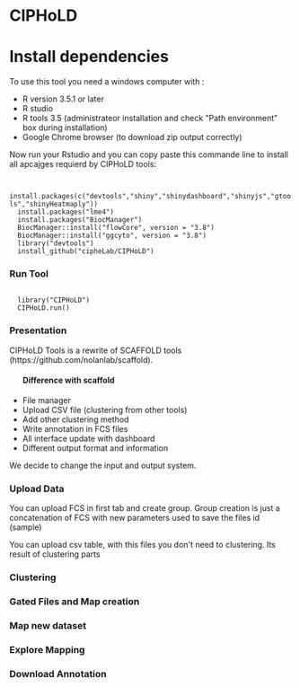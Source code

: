 # CIPHoLD
<h1> Install dependencies </h1>
To use this tool you need a windows computer with :
<ul>
  <li>R version 3.5.1 or later </li>
  <li>R studio </li>
  <li>R tools 3.5 (administrateor installation and check "Path environment" box during installation)</li>
  <li>Google Chrome browser (to download zip output correctly)</li>
</ul>
<p>Now run your Rstudio and you can copy paste this commande line to install all apcajges requierd by CIPHoLD tools: </p>

<code>
  install.packages(c("devtools","shiny","shinydashboard","shinyjs","gtools","shinyHeatmaply"))
  install.packages("lme4")
  install.packages("BiocManager")
  BiocManager::install("flowCore", version = "3.8")
  BiocManager::install("ggcyto", version = "3.8")
  library("devtools")
  install_github("cipheLab/CIPHoLD")
</code>

<h3> Run Tool </h3>

<code>
  library("CIPHoLD")
  CIPHoLD.run()
</code>

<h3> Presentation </h3>
CIPHoLD Tools is a rewrite of SCAFFOLD tools (https://github.com/nolanlab/scaffold). 
<ul> <h4>Difference with scaffold</h4> 
  <li> File manager </li>
  <li> Upload CSV file (clustering from other tools) </li>
  <li> Add other clustering method </li>
  <li> Write annotation in FCS files </li>
  <li> All interface update with dashboard </li>
  <li> Different output format and information </li>
</ul>
We decide to change the input and output system. 

<h3> Upload Data </h3>
<p>You can upload FCS in first tab and create group. Group creation is just a concatenation of FCS with new parameters used to save the files id (sample)</p>
<p>You can upload csv table, with this files you don't need to clustering. Its result of clustering parts </p>
  
 <h3> Clustering </h3>
 
 
 <h3> Gated Files and Map creation </h3>
 
 
 <h3> Map new dataset </h3>
 
 
 <h3> Explore Mapping </h3>
 
 
 <h3> Download Annotation </h3>
 
 
 
